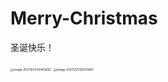 # Merry-Christmas
圣诞快乐！



<img src="https://s2.loli.net/2021/12/25/7f61rcKPATOGwtb.png" alt="image-20211225120412692" style="zoom:33%;" />

<img src="C:\Users\sjtu3\AppData\Roaming\Typora\typora-user-images\image-20211225120513661.png" alt="image-20211225120513661" style="zoom:33%;" />

